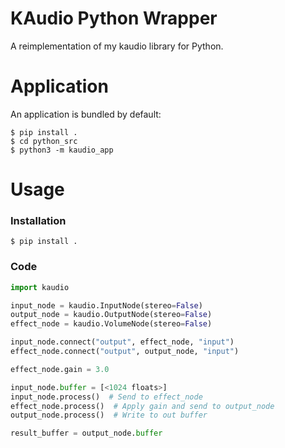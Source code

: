 # KAudio Python Wrapper

A reimplementation of my kaudio library for Python.

# Application

An application is bundled by default:

```
$ pip install .
$ cd python_src
$ python3 -m kaudio_app
```

# Usage

### Installation

```
$ pip install .
```

### Code

```python
import kaudio

input_node = kaudio.InputNode(stereo=False)
output_node = kaudio.OutputNode(stereo=False)
effect_node = kaudio.VolumeNode(stereo=False)

input_node.connect("output", effect_node, "input")
effect_node.connect("output", output_node, "input")

effect_node.gain = 3.0

input_node.buffer = [<1024 floats>]
input_node.process()  # Send to effect_node
effect_node.process()  # Apply gain and send to output_node
output_node.process()  # Write to out buffer

result_buffer = output_node.buffer
```
